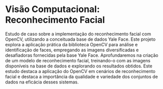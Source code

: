 # Visão Computacional: Reconhecimento Facial

Estudo de caso sobre a implementação do reconhecimento facial com OpenCV, utilizando a conceituada base de dados Yale Face. Este projeto explora a aplicação prática da biblioteca OpenCV para análise e identificação de faces, empregando as imagens diversificadas e desafiadoras fornecidas pela base Yale Face. Aprofundaremos na criação de um modelo de reconhecimento facial, treinando-o com as imagens disponíveis na base de dados e explorando os resultados obtidos. Este estudo destaca a aplicação do OpenCV em cenários de reconhecimento facial e destaca a importância da qualidade e variedade dos conjuntos de dados na eficácia desses sistemas.
